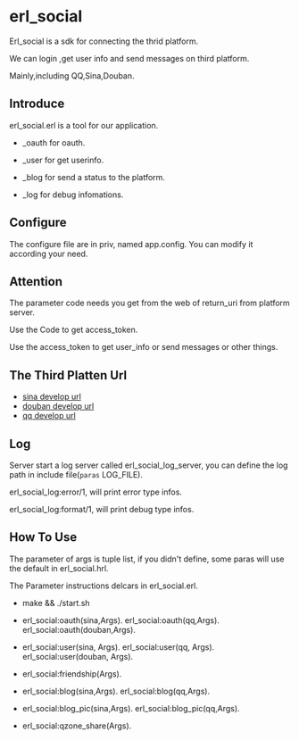 erl_social
============

Erl_social is a sdk for connecting the thrid platform.

We can login ,get user info and send messages on third platform.

Mainly,including QQ,Sina,Douban.

Introduce
-------------

erl_social.erl is a tool for our application. 

* _oauth for oauth.

* _user for get userinfo.

* _blog for send a status to the platform.

* _log for debug infomations.

Configure
--------------

The configure file are in priv, named app.config. You can modify it according your need.

Attention
------------

The parameter code needs you get from the  web of return_uri from platform server. 

Use the Code to get access_token.

Use the access_token to get user_info or send messages or other things.

The Third Platten Url
-----------

* [sina develop url](http://open.weibo.com/wiki/%E5%BE%AE%E5%8D%9AAPI) <br />
* [douban develop url](http://developers.douban.com/wiki/?title=guide) <br />
* [qq develop url](http://wiki.opensns.qq.com/wiki/%E3%80%90QQ%E7%99%BB%E5%BD%95%E3%80%91API%E6%96%87%E6%A1%A3) <br />

Log 
------------

Server start a log server called erl_social_log_server, you can define the log path in include file(`paras` LOG_FILE).

erl_social_log:error/1, will print error type infos.

erl_social_log:format/1, will print debug type infos.

How To Use
------------

The parameter of args is tuple list, if you didn't define, some paras will use the default in erl_social.hrl.

The Parameter instructions delcars in erl_social.erl.


* make && ./start.sh 

* erl_social:oauth(sina,Args).
  erl_social:oauth(qq,Args).
  erl_social:oauth(douban,Args).

* erl_social:user(sina, Args).
  erl_social:user(qq, Args).
  erl_social:user(douban, Args).

* erl_social:friendship(Args).

* erl_social:blog(sina,Args).
  erl_social:blog(qq,Args).

* erl_social:blog_pic(sina,Args).
  erl_social:blog_pic(qq,Args).

* erl_social:qzone_share(Args).


